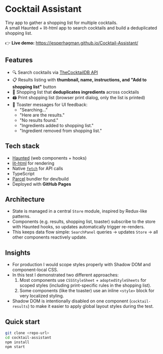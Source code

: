 # Cocktail Assistant

Tiny app to gather a shopping list for multiple cocktails.  
A small Haunted + lit-html app to search cocktails and build a deduplicated shopping list.  

👉 **Live demo:** https://jesperhagman.github.io/Cocktail-Assistant/

## Features

- 🔍 Search cocktails via [TheCocktailDB API](https://www.thecocktaildb.com/)
- 📋 Results listing with **thumbnail, name, instructions, and "Add to shopping list"** button
- 🛒 Shopping list that **deduplicates ingredients** across cocktails
- 🖨️ Print shopping list (browser print dialog, only the list is printed)
- 🍞 Toaster messages for UI feedback:
  - "Searching..."
  - "Here are the results."
  - "No results found."
  - "Ingredients added to shopping list."
  - "Ingredient removed from shopping list."

## Tech stack

- [Haunted](https://github.com/matthewp/haunted) (web components + hooks)
- [lit-html](https://lit.dev/) for rendering
- Native [`fetch`](https://developer.mozilla.org/en-US/docs/Web/API/Fetch_API) for API calls
- TypeScript
- [Parcel](https://parceljs.org/) bundler for dev/build
- Deployed with **GitHub Pages**

## Architecture

- State is managed in a central `Store` module, inspired by Redux-like patterns.  
- Components (e.g. results, shopping list, toaster) subscribe to the store with Haunted hooks, so updates automatically trigger re-renders.  
- This keeps data flow simple: `SearchPanel` queries → updates `Store` → all other components reactively update.

## Insights

- For production I would scope styles properly with Shadow DOM and component-local CSS.  
- In this test I demonstrated two different approaches:
  1. Most components use `CSSStyleSheet` + `adoptedStyleSheets` for scoped styles (including print-specific rules in the shopping list).  
  2. Some components (like the toaster) use an inline `<style>` block for very localized styling.  
- Shadow DOM is intentionally disabled on one component (`cocktail-results`) to make it easier to apply global layout styles during the test.

## Quick start

```bash
git clone <repo-url>
cd cocktail-assistant
npm install
npm start
